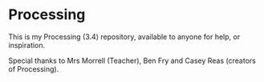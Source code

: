 # Processing
This is my Processing (3.4) repository, available to anyone for help, or inspiration.

Special thanks to Mrs Morrell (Teacher), Ben Fry and Casey Reas (creators of Processing).
